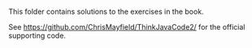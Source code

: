 This folder contains solutions to the exercises in the book.

See https://github.com/ChrisMayfield/ThinkJavaCode2/ for the official supporting code.
